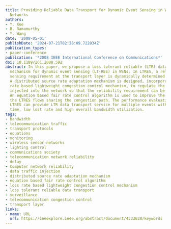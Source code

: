 ```yaml
---
title: Providing Reliable Data Transport for Dynamic Event Sensing in Wireless Sensor
  Networks
authors:
- Y. Xue
- B. Ramamurthy
- Y. Wang
date: '2008-05-01'
publishDate: '2024-07-21T02:26:09.722834Z'
publication_types:
- paper-conference
publication: '*2008 IEEE International Conference on Communications*'
doi: 10.1109/ICC.2008.592
abstract: In this paper, we propose a loss tolerant reliable (LTR) data transport
  mechanism for dynamic event sensing (LT-RES) in WSNs. In LTRES, a reliable event
  sensing requirement at the transport layer is dynamically determined by the sink.
  A distributed source rate adaptation mechanism is designed, incorporating a loss
  rate based lightweight congestion control mechanism, to regulate the data traffic
  injected into the network so that the reliability requirement can be satisfied.
  An equation based fair rate control algorithm is used to improve the fairness among
  the LTRES flows sharing the congestion path. The performance evaluations show that
  LTRES can provide LTR data transport service for multiple events with short convergence
  time, low lost rate and high overall bandwidth utilization.
tags:
- bandwidth
- telecommunication traffic
- transport protocols
- equations
- monitoring
- wireless sensor networks
- lighting control
- communications society
- telecommunication network reliability
- delay
- Computer network reliability
- data traffic injection
- distributed source rate adaptation mechanism
- equation based fair rate control algorithm
- loss rate based lightweight congestion control mechanism
- loss tolerant reliable data transport
- surveillance
- telecommunication congestion control
- transport layer
links:
- name: URL
  url: https://ieeexplore.ieee.org/abstract/document/4533628/keywords
---
```

